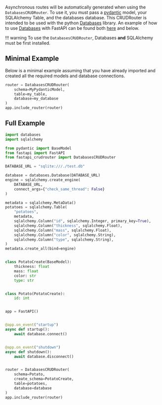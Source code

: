 Asynchronous routes will be automatically generated when using the `DatabasesCRUDRouter`. To use it, you must pass a 
[pydantic](https://pydantic-docs.helpmanual.io/) model, your SQLAlchemy Table, and the databases database. 
This CRUDRouter is intended to be used with the python [Databases](https://www.encode.io/databases/) library. An example
of how to use [Databases](https://www.encode.io/databases/) with FastAPI can be found both 
[here](https://fastapi.tiangolo.com/advanced/async-sql-databases/) and below.

!!! warning
    To use the `DatabasesCRUDRouter`, Databases **and** SQLAlchemy must be first installed.

## Minimal Example
Below is a minimal example assuming that you have already imported and created 
all the required models and database connections.

```python
router = DatabasesCRUDRouter(
    schema=MyPydanticModel, 
    table=my_table,
    database=my_database
)
app.include_router(router)
```

## Full Example

```python
import databases
import sqlalchemy

from pydantic import BaseModel
from fastapi import FastAPI
from fastapi_crudrouter import DatabasesCRUDRouter

DATABASE_URL = "sqlite:///./test.db"

database = databases.Database(DATABASE_URL)
engine = sqlalchemy.create_engine(
    DATABASE_URL,
    connect_args={"check_same_thread": False}
)

metadata = sqlalchemy.MetaData()
potatoes = sqlalchemy.Table(
    "potatoes",
    metadata,
    sqlalchemy.Column("id", sqlalchemy.Integer, primary_key=True),
    sqlalchemy.Column("thickness", sqlalchemy.Float),
    sqlalchemy.Column("mass", sqlalchemy.Float),
    sqlalchemy.Column("color", sqlalchemy.String),
    sqlalchemy.Column("type", sqlalchemy.String),
)
metadata.create_all(bind=engine)


class PotatoCreate(BaseModel):
    thickness: float
    mass: float
    color: str
    type: str


class Potato(PotatoCreate):
    id: int


app = FastAPI()


@app.on_event("startup")
async def startup():
    await database.connect()


@app.on_event("shutdown")
async def shutdown():
    await database.disconnect()


router = DatabasesCRUDRouter(
    schema=Potato,
    create_schema=PotatoCreate,
    table=potatoes,
    database=database
)
app.include_router(router)
```
